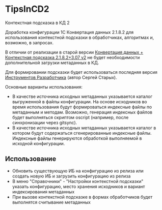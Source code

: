 # TipsInCD2
Контекстная подсказка в КД 2

Доработка конфигурации 1С Конвертация данных 2.1.8.2 для использования контекстной подсказки в обработчиках, алгоритмах и, возможно, в запросах.

В отличии от реализации в старой версии [Конвертация данных + Контекстная подсказка 2.1.8.2+3.07 v2](https://infostart.ru/public/72813/) не будет необходимости дополнительной загрузки метаданных в КД.

Для формировании подсказки будет использоваться последняя версия [Инструментов Разработчика](https://infostart.ru/public/15126/) (автор Сергей Старых).

Основные варианты использования:

- В качестве источника исходных метаданных указывается каталог выгруженной в файлы конфигурации. На основе исходников во время использования будут формироваться индексные файлы по метаданным и методам. Возможно, генерация индексных файлов будет выполняться скриптом oscript (например, после синхронизации через gitsync).
- В качестве источника исходных метаданных указывается каталог в котором будут содержаться сгенерированные индексные файлы. Индексные файлы генерируются обработкой выполняемой в исходной конфигурации.

## Использование

- Обновить существующую ИБ на конфигурацию из релиза или создать новую ИБ и загрузить конфигурацию из релиза
- В меню "Справочники" - "Настройки контекстной подсказки" указать конфигурацию, место хранения исходников и вариант индексирования метаданных
- При вызове контекстной подсказке в формах обработчиков будет выполнятся считывание метаданных
